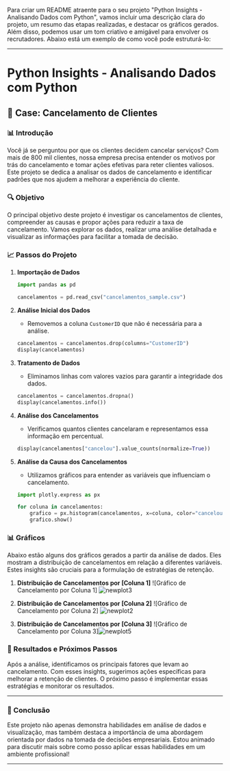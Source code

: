 Para criar um README atraente para o seu projeto "Python Insights - Analisando Dados com Python", vamos incluir uma descrição clara do projeto, um resumo das etapas realizadas, e destacar os gráficos gerados. Além disso, podemos usar um tom criativo e amigável para envolver os recrutadores. Abaixo está um exemplo de como você pode estruturá-lo:

---

# Python Insights - Analisando Dados com Python

## 🚀 Case: Cancelamento de Clientes

### 📊 Introdução
Você já se perguntou por que os clientes decidem cancelar serviços? Com mais de 800 mil clientes, nossa empresa precisa entender os motivos por trás do cancelamento e tomar ações efetivas para reter clientes valiosos. Este projeto se dedica a analisar os dados de cancelamento e identificar padrões que nos ajudem a melhorar a experiência do cliente.

### 🔍 Objetivo
O principal objetivo deste projeto é investigar os cancelamentos de clientes, compreender as causas e propor ações para reduzir a taxa de cancelamento. Vamos explorar os dados, realizar uma análise detalhada e visualizar as informações para facilitar a tomada de decisão.

### 📈 Passos do Projeto

1. **Importação de Dados**
   ```python
   import pandas as pd 

   cancelamentos = pd.read_csv("cancelamentos_sample.csv")
   ```

2. **Análise Inicial dos Dados**
   - Removemos a coluna `CustomerID` que não é necessária para a análise.
   ```python
   cancelamentos = cancelamentos.drop(columns="CustomerID")
   display(cancelamentos)
   ```

3. **Tratamento de Dados**
   - Eliminamos linhas com valores vazios para garantir a integridade dos dados.
   ```python
   cancelamentos = cancelamentos.dropna()
   display(cancelamentos.info())
   ```

4. **Análise dos Cancelamentos**
   - Verificamos quantos clientes cancelaram e representamos essa informação em percentual.
   ```python
   display(cancelamentos["cancelou"].value_counts(normalize=True))
   ```

5. **Análise da Causa dos Cancelamentos**
   - Utilizamos gráficos para entender as variáveis que influenciam o cancelamento.
   ```python
   import plotly.express as px

   for coluna in cancelamentos:
       grafico = px.histogram(cancelamentos, x=coluna, color="cancelou")
       grafico.show()
   ```

### 📊 Gráficos

Abaixo estão alguns dos gráficos gerados a partir da análise de dados. Eles mostram a distribuição de cancelamentos em relação a diferentes variáveis. Estes insights são cruciais para a formulação de estratégias de retenção.


1. **Distribuição de Cancelamentos por [Coluna 1]**
   ![Gráfico de Cancelamento por Coluna 1] ![newplot3](https://github.com/user-attachments/assets/391e89ad-3a35-4a30-89d2-6495fb0ff32b) <!-- Insira o link da imagem aqui -->

2. **Distribuição de Cancelamentos por [Coluna 2]**
   ![Gráfico de Cancelamento por Coluna 2] ![newplot2](https://github.com/user-attachments/assets/d5280f22-3d15-47d8-a90c-c8e99d46a2fa)  <!-- 
Insira o link da imagem aqui -->


3. **Distribuição de Cancelamentos por [Coluna 3]**
   ![Gráfico de Cancelamento por Coluna 3]![newplot5](https://github.com/user-attachments/assets/d31ef51f-d336-4fac-a781-9b2e2b542e7c) <!-- Insira o link da imagem aqui -->

### 🎯 Resultados e Próximos Passos
Após a análise, identificamos os principais fatores que levam ao cancelamento. Com esses insights, sugerimos ações específicas para melhorar a retenção de clientes. O próximo passo é implementar essas estratégias e monitorar os resultados.

---

### 💼 Conclusão
Este projeto não apenas demonstra habilidades em análise de dados e visualização, mas também destaca a importância de uma abordagem orientada por dados na tomada de decisões empresariais. Estou animado para discutir mais sobre como posso aplicar essas habilidades em um ambiente profissional!

---


